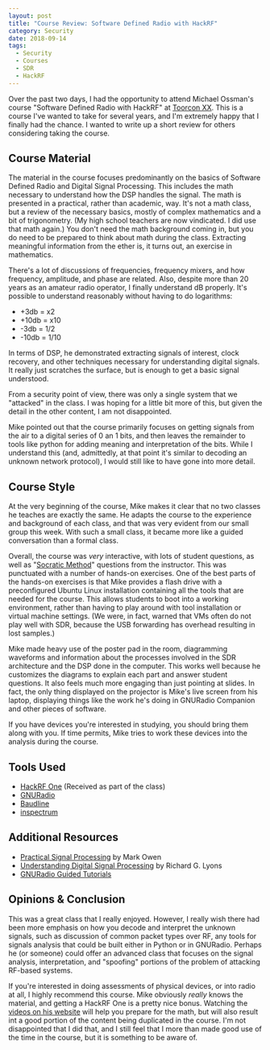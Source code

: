 ```yaml
---
layout: post
title: "Course Review: Software Defined Radio with HackRF"
category: Security
date: 2018-09-14
tags:
  - Security
  - Courses
  - SDR
  - HackRF
---
```


Over the past two days, I had the opportunity to attend Michael Ossman's course
"Software Defined Radio with HackRF" at [Toorcon XX](https://toorcon.org).  This
is a course I've wanted to take for several years, and I'm extremely happy that
I finally had the chance.  I wanted to write up a short review for others
considering taking the course.

## Course Material ##

The material in the course focuses predominantly on the basics of Software
Defined Radio and Digital Signal Processing.  This includes the math necessary
to understand how the DSP handles the signal.  The math is presented in a
practical, rather than academic, way.  It's not a math class, but a review of
the necessary basics, mostly of complex mathematics and a bit of trigonometry.
(My high school teachers are now vindicated.  I did use that math again.)
You don't need the math background coming in, but you do need to be prepared to
think about math during the class.  Extracting meaningful information from the
ether is, it turns out, an exercise in mathematics.

There's a lot of discussions of frequencies, frequency mixers, and how
frequency, amplitude, and phase are related.  Also, despite more than 20 years
as an amateur radio operator, I finally understand dB properly.  It's possible
to understand reasonably without having to do logarithms:

- +3db = x2
- +10db = x10
- -3db = 1/2
- -10db = 1/10

In terms of DSP, he demonstrated extracting signals of interest, clock recovery,
and other techniques necessary for understanding digital signals.  It really
just scratches the surface, but is enough to get a basic signal understood.

From a security point of view, there was only a single system that we "attacked"
in the class.  I was hoping for a little bit more of this, but given the detail
in the other content, I am not disappointed.

Mike pointed out that the course primarily focuses on getting signals
from the air to a digital series of 0 an 1 bits, and then leaves the remainder
to tools like python for adding meaning and interpretation of the bits.  While I
understand this (and, admittedly, at that point it's similar to decoding an
unknown network protocol), I would still like to have gone into more detail.

## Course Style ##

At the very beginning of the course, Mike makes it clear that no two classes he
teaches are exactly the same.  He adapts the course to the experience and
background of each class, and that was very evident from our small group this
week.  With such a small class, it became more like a guided conversation than a
formal class.

Overall, the course was *very* interactive, with lots of student questions, as
well as "[Socratic Method](https://en.wikipedia.org/wiki/Socratic_method)"
questions from the instructor.  This was punctuated with a number of hands-on
exercises.  One of the best parts of the hands-on exercises is that Mike
provides a flash drive with a preconfigured Ubuntu Linux installation containing
all the tools that are needed for the course.  This allows students to boot into
a working environment, rather than having to play around with tool installation
or virtual machine settings.  (We were, in fact, warned that VMs often do not
play well with SDR, because the USB forwarding has overhead resulting in lost
samples.)

Mike made heavy use of the poster pad in the room, diagramming waveforms and
information about the processes involved in the SDR architecture and the DSP
done in the computer.  This works well because he customizes the diagrams to
explain each part and answer student questions.  It also feels much more
engaging than just pointing at slides.  In fact, the only thing displayed on the
projector is Mike's live screen from his laptop, displaying things like the work
he's doing in GNURadio Companion and other pieces of software.

If you have devices you're interested in studying, you should bring them along
with you.  If time permits, Mike tries to work these devices into the
analysis during the course.

## Tools Used ##

- [HackRF One](https://greatscottgadgets.com/hackrf/) (Received as part of the class)
- [GNURadio](https://www.gnuradio.org/)
- [Baudline](http://www.baudline.com/)
- [inspectrum](https://github.com/miek/inspectrum)

## Additional Resources ##

- [Practical Signal Processing](https://amzn.to/2MwwChc) by Mark Owen
- [Understanding Digital Signal Processing](https://amzn.to/2QqMDZ4) by Richard G. Lyons
- [GNURadio Guided Tutorials](https://wiki.gnuradio.org/index.php/Guided_Tutorials)

## Opinions & Conclusion ##

This was a great class that I really enjoyed.  However, I really wish there had
been more emphasis on how you decode and interpret the unknown signals, such as
discussion of common packet types over RF, any tools for signals analysis that
could be built either in Python or in GNURadio.  Perhaps he (or someone) could
offer an advanced class that focuses on the signal analysis, interpretation, and
"spoofing" portions of the problem of attacking RF-based systems.

If you're interested in doing assessments of physical devices, or into radio at
all, I highly recommend this course.  Mike obviously *really* knows the
material, and getting a HackRF One is a pretty nice bonus.  Watching the
[videos on his website](https://greatscottgadgets.com/sdr/) will help you
prepare for the math, but will also result int a good portion of the content
being duplicated in the course.  I'm not disappointed that I did that, and I
still feel that I more than made good use of the time in the course, but it is
something to be aware of.
